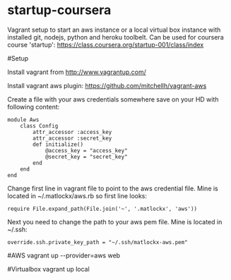 startup-coursera
================
Vagrant setup to start an aws instance or a local virtual box instance with installed git, nodejs, python and heroku toolbelt.
Can be used for coursera course 'startup': https://class.coursera.org/startup-001/class/index

#Setup

Install vagrant from http://www.vagrantup.com/

Install vagrant aws plugin: https://github.com/mitchellh/vagrant-aws

Create a file with your aws credentials somewhere save on your HD with following content:

	module Aws
		class Config
	  		attr_accessor :access_key   
	  		attr_accessor :secret_key 
	 	 	def initialize()
	    		@access_key = "access_key"  
	  			@secret_key = "secret_key"
	  		end
		end
	end

Change first line in vagrant file to point to the aws credential file. Mine is located in ~/.matlockx/aws.rb so first line looks:
	
	require File.expand_path(File.join('~', '.matlockx', 'aws'))

Next you need to change the path to your aws pem file. Mine is located in ~/.ssh:

	override.ssh.private_key_path = "~/.ssh/matlockx-aws.pem" 

#AWS
vagrant up --provider=aws web

#Virtualbox
vagrant up local
